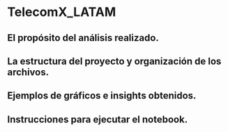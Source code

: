 # TelecomX_LATAM
## El propósito del análisis realizado.
## La estructura del proyecto y organización de los archivos.
## Ejemplos de gráficos e insights obtenidos.
## Instrucciones para ejecutar el notebook.
